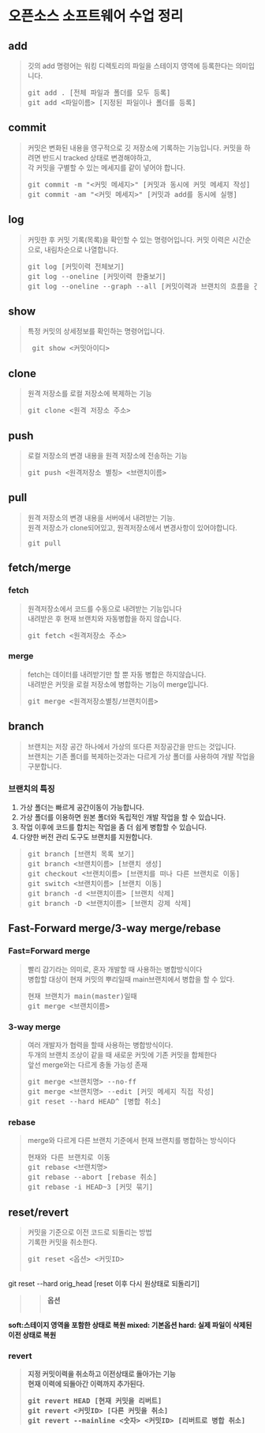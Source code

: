 # 오픈소스 소프트웨어 수업 정리
## add
> 깃의 add 명령어는 워킹 디렉토리의 파일을 스테이지 영역에 등록한다는 의미입니다.
> <pre>git add . [전체 파일과 폴더를 모두 등록]
> git add <파일이름> [지정된 파일이나 폴더를 등록] </pre>

## commit
>  커밋은 변화된 내용을 영구적으로 깃 저장소에 기록하는 기능입니다.
> 커밋을 하려면 반드시 tracked 상태로 변경해야하고,<br> 각 커밋을 구별할 수 있는 메세지를 같이 넣어야 합니다.
> <pre>git commit -m "<커밋 메세지>" [커밋과 동시에 커밋 메세지 작성]
> git commit -am "<커밋 메세지>" [커밋과 add를 동시에 실행] </pre>

## log
> 커밋한 후 커밋 기록(목록)을 확인할 수 있는 명령어입니다.
> 커밋 이력은 시간순으로, 내림차순으로 나열합니다.
> <pre>git log [커밋이력 전체보기]
> git log --oneline [커밋이력 한줄보기]
> git log --oneline --graph --all [커밋이력과 브랜치의 흐름을 간단한 그림으로 보기]</pre>

## show
> 특정 커밋의 상세정보를 확인하는 명령어입니다.
> <pre> git show <커밋아이디></pre>

## clone
> 원격 저장소를 로컬 저장소에 복제하는 기능
> <pre>git clone <원격 저장소 주소></pre>

## push
> 로컬 저장소의 변경 내용을 원격 저장소에 전송하는 기능
> <pre>git push <원격저장소 별칭> <브랜치이름></pre>

## pull 
> 원격 저장소의 변경 내용을 서버에서 내려받는 기능.<br>
> 원격 저장소가 clone되어있고, 원격저장소에서 변경사항이 있어야합니다.
> <pre>git pull</pre>

## fetch/merge
### fetch
> 원격저장소에서 코드를 수동으로 내려받는 기능입니다<br>
> 내려받은 후 현재 브랜치와 자동병합을 하지 않습니다.
> <pre>git fetch <원격저장소 주소></pre>

### merge
> fetch는 데이터를 내려받기만 할 뿐 자동 병합은 하지않습니다.<br>
> 내려받은 커밋을 로컬 저장소에 병합하는 기능이 merge입니다.
> <pre>git merge <원격저장소별칭/브랜치이름></pre>

## branch
> 브랜치는 저장 공간 하나에서 가상의 또다른 저장공간을 만드는 것입니다.<br>
> 브랜치는 기존 폴더를 복제하는것과는 다르게 가상 폴더를 사용하여 개발 작업을 구분합니다.
### 브랜치의 특징
1. 가상 폴더는 빠르게 공간이동이 가능합니다.
2. 가상 폴더를 이용하면 원본 폴더와 독립적인 개발 작업을 할 수 있습니다.
3. 작업 이후에 코드를 합치는 작업을 좀 더 쉽게 병합할 수 있습니다.
4. 다양한 버전 관리 도구도 브랜치를 지원합니다.

> <pre>git branch [브랜치 목록 보기]
> git branch <브랜치이름> [브랜치 생성]
> git checkout <브랜치이름> [브랜치를 떠나 다른 브랜치로 이동]
> git switch <브랜치이름> [브랜치 이동]
> git branch -d <브랜치이름> [브랜치 삭제]
> git branch -D <브랜치이름> [브랜치 강제 삭제]</pre>

## Fast-Forward merge/3-way merge/rebase
### Fast=Forward merge
> 빨리 감기라는 의미로, 혼자 개발할 때 사용하는 병합방식이다<br>
> 병합할 대상이 현재 커밋의 뿌리일때 main브랜치에서 병합을 할 수 있다.<br>
> <pre>현재 브랜치가 main(master)일때
>git merge <브랜치이름></pre>

### 3-way merge
> 여러 개발자가 협력을 할때 사용하는 병합방식이다.<br>
> 두개의 브랜치 조상이 같을 때 새로운 커밋에 기존 커밋을 합체한다<br>
> 앞선 merge와는 다르게 충돌 가능성 존재
> <pre>git merge <브랜치명> --no-ff
>git merge <브랜치명> --edit [커밋 메세지 직접 작성]
>git reset --hard HEAD^ [병합 취소]</pre>

### rebase
> merge와 다르게 다른 브랜치 기준에서 현재 브랜치를 병합하는 방식이다
> <pre>현재와 다른 브랜치로 이동
> git rebase <브랜치명>
> git rebase --abort [rebase 취소]
> git rebase -i HEAD~3 [커밋 묶기]</pre>

## reset/revert
> 커밋을 기준으로 이전 코드로 되돌리는 방법<br>
> 기록한 커밋을 취소한다.
> <pre>git reset <옵션> <커밋ID>
git reset --hard orig_head [reset 이후 다시 원상태로 되돌리기]
</pre>
> > <pre><b>옵션<b>
soft:스테이지 영역을 포함한 상태로 복원
mixed: 기본옵션
hard: 실제 파일이 삭제된 이전 상태로 복원</pre>
### revert
> 지정 커밋이력을 취소하고 이전상태로 돌아가는 기능<br>
> 현재 이력에 되돌아간 이력까지 추가된다.
> <pre>git revert HEAD [현재 커밋을 리버트]
> git revert <커밋ID> [다른 커밋을 취소]
> git revert --mainline <숫자> <커밋ID> [리버트로 병합 취소]</pre>
